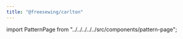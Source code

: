 ```yaml
---
title: "@freesewing/carlton"
---
```


import PatternPage from "../../../../../src/components/pattern-page";

<PatternPage pattern="carlton" />

